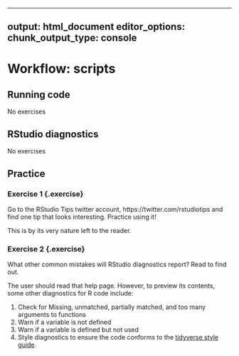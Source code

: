 
---
output: html_document
editor_options: 
  chunk_output_type: console
---

# Workflow: scripts


## Running code

No exercises

## RStudio diagnostics

No exercises

## Practice

### Exercise 1 {.exercise} 

<div class='question'>
Go to the RStudio Tips twitter account, https://twitter.com/rstudiotips and find one tip that looks interesting. Practice using it!
</div>

This is by its very nature left to the reader.

### Exercise 2 {.exercise} 

<div class='question'>
What other common mistakes will RStudio diagnostics report? 
Read <https://support.rstudio.com/hc/en-us/articles/205753617-Code-Diagnostics> to find out.
</div>

The user should read that help page. However, to preview its contents, some other diagnostics for R code include:

1. Check for Missing, unmatched, partially matched, and too many arguments to functions
2. Warn if a variable is not defined
3. Warn if a variable is defined but not used
4. Style diagnostics to ensure the code conforms to the [tidyverse style guide](http://adv-r.had.co.nz/Style.html).
